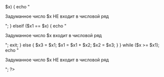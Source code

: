 <?php
    $x = 13;
    echo "Число ".$x;
    $x1 = 1;
    $x2 = 1;

    do {
        
	    if ($x1 > $x) {
	    	echo "<p>Задуманное число $x НЕ входит в числовой ряд</p>";
	    } elseif ($x1 == $x) {
	    	echo "<p>Задуманное число $x входит в числовой ряд</p>";
	    	exit;
	    } else {
	    	$x3 = $x1;
	    	$x1 = $x1 + $x2;
	    	$x2 = $x3;
	    }
	} while ($x >= $x1);
	echo "<p>Задуманное число $x НЕ входит в числовой ряд</p>";

?>
